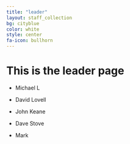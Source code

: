 ```yaml
---
title: "leader"
layout: staff_collection
bg: cityblue
color: white
style: center
fa-icon: bullhorn
---
```


# This is the leader page

- Michael L
- David Lovell
- John Keane
- Dave Stove

- Mark

